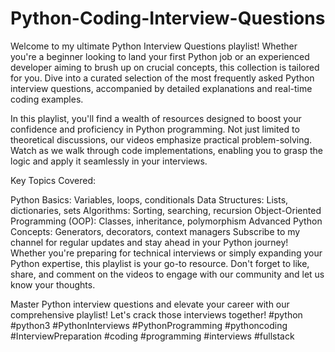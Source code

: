# Python-Coding-Interview-Questions

Welcome to my ultimate Python Interview Questions playlist! Whether you're a beginner looking to land your first Python job or an experienced developer aiming to brush up on crucial concepts, this collection is tailored for you. Dive into a curated selection of the most frequently asked Python interview questions, accompanied by detailed explanations and real-time coding examples.

In this playlist, you'll find a wealth of resources designed to boost your confidence and proficiency in Python programming. Not just limited to theoretical discussions, our videos emphasize practical problem-solving. Watch as we walk through code implementations, enabling you to grasp the logic and apply it seamlessly in your interviews.

Key Topics Covered:

Python Basics: Variables, loops, conditionals
Data Structures: Lists, dictionaries, sets
Algorithms: Sorting, searching, recursion
Object-Oriented Programming (OOP): Classes, inheritance, polymorphism
Advanced Python Concepts: Generators, decorators, context managers
Subscribe to my channel for regular updates and stay ahead in your Python journey! Whether you're preparing for technical interviews or simply expanding your Python expertise, this playlist is your go-to resource. Don't forget to like, share, and comment on the videos to engage with our community and let us know your thoughts.

Master Python interview questions and elevate your career with our comprehensive playlist! Let's crack those interviews together! #python #python3 #PythonInterviews #PythonProgramming #pythoncoding #InterviewPreparation #coding #programming #interviews #fullstack

